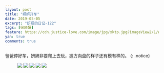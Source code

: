 ```yaml
---
layout: post
title: "妍妍开车"
date: 2019-05-05
excerpt: "妍妍的日记-122"
tags: [徐晓妍]
feature: https://cdn.justice-love.com/image/jpg/xktp.jpg?imageView2/1/w/1200/h/500
yan: true
comments: true
---
```

爸爸停好车，妍妍非要爬上去玩，握方向盘的样子还有模有样的。
{: .notice}
<figure>
    <img src="{{ site.staticUrl }}/yanyan/image/yanyankaiche1.jpg?imageMogr2/auto-orient" />
    <img src="{{ site.staticUrl }}/yanyan/image/yanyankaiche2.jpg?imageMogr2/auto-orient" />
    <img src="{{ site.staticUrl }}/yanyan/image/yanyankaiche3.jpg?imageMogr2/auto-orient" />
    <img src="{{ site.staticUrl }}/yanyan/image/yanyankaiche4.jpg?imageMogr2/auto-orient" />
    <img src="{{ site.staticUrl }}/yanyan/image/yanyankaiche5.jpg?imageMogr2/auto-orient" />
</figure>

